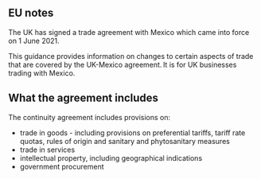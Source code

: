 ## EU notes

The UK has signed a trade agreement with Mexico which came into force on 1 June 2021.

This guidance provides information on changes to certain aspects of trade that are covered by the UK-Mexico agreement. It is for UK businesses trading with Mexico.

What the agreement includes
---------------------------

The continuity agreement includes provisions on:

*   trade in goods - including provisions on preferential tariffs, tariff rate quotas, rules of origin and sanitary and phytosanitary measures
*   trade in services
*   intellectual property, including geographical indications
*   government procurement